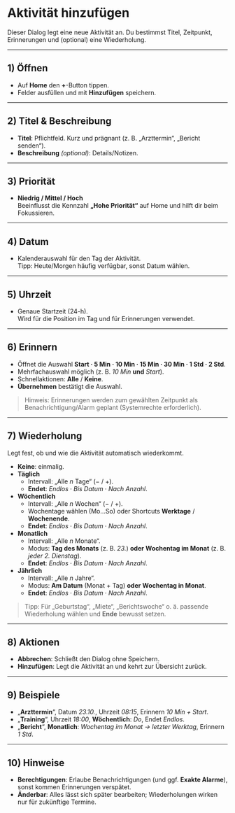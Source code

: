 # Aktivität hinzufügen

Dieser Dialog legt eine neue Aktivität an. Du bestimmst Titel, Zeitpunkt, Erinnerungen und (optional) eine Wiederholung.

---

## 1) Öffnen
- Auf **Home** den **+**-Button tippen.
- Felder ausfüllen und mit **Hinzufügen** speichern.

---

## 2) Titel & Beschreibung
- **Titel**: Pflichtfeld. Kurz und prägnant (z. B. „Arzttermin“, „Bericht senden“).
- **Beschreibung** *(optional)*: Details/Notizen.

---

## 3) Priorität
- **Niedrig / Mittel / Hoch**  
  Beeinflusst die Kennzahl **„Hohe Priorität“** auf Home und hilft dir beim Fokussieren.

---

## 4) Datum
- Kalenderauswahl für den Tag der Aktivität.  
  Tipp: Heute/Morgen häufig verfügbar, sonst Datum wählen.

---

## 5) Uhrzeit
- Genaue Startzeit (24-h).  
  Wird für die Position im Tag und für Erinnerungen verwendet.

---

## 6) Erinnern
- Öffnet die Auswahl **Start · 5 Min · 10 Min · 15 Min · 30 Min · 1 Std · 2 Std**.
- Mehrfachauswahl möglich (z. B. *10 Min* **und** *Start*).  
- Schnellaktionen: **Alle** / **Keine**.
- **Übernehmen** bestätigt die Auswahl.

> Hinweis: Erinnerungen werden zum gewählten Zeitpunkt als Benachrichtigung/Alarm geplant (Systemrechte erforderlich).

---

## 7) Wiederholung
Legt fest, ob und wie die Aktivität automatisch wiederkommt.

- **Keine**: einmalig.
- **Täglich**  
  - Intervall: „Alle *n* Tage“ (− / +).
  - **Endet**: *Endlos* · *Bis Datum* · *Nach Anzahl*.
- **Wöchentlich**  
  - Intervall: „Alle *n* Wochen“ (− / +).  
  - Wochentage wählen (Mo…So) oder Shortcuts **Werktage** / **Wochenende**.
  - **Endet**: *Endlos* · *Bis Datum* · *Nach Anzahl*.
- **Monatlich**  
  - Intervall: „Alle *n* Monate“.  
  - Modus: **Tag des Monats** (z. B. *23.*) **oder** **Wochentag im Monat** (z. B. *jeder 2. Dienstag*).  
  - **Endet**: *Endlos* · *Bis Datum* · *Nach Anzahl*.
- **Jährlich**  
  - Intervall: „Alle *n* Jahre“.  
  - Modus: **Am Datum** (Monat + Tag) **oder** **Wochentag in Monat**.  
  - **Endet**: *Endlos* · *Bis Datum* · *Nach Anzahl*.

> Tipp: Für „Geburtstag“, „Miete“, „Berichtswoche“ o. ä. passende Wiederholung wählen und **Ende** bewusst setzen.

---

## 8) Aktionen
- **Abbrechen**: Schließt den Dialog ohne Speichern.
- **Hinzufügen**: Legt die Aktivität an und kehrt zur Übersicht zurück.

---

## 9) Beispiele
- „**Arzttermin**“, Datum *23.10.*, Uhrzeit *08:15*, Erinnern *10 Min + Start*.  
- „**Training**“, Uhrzeit *18:00*, **Wöchentlich**: *Do*, Endet *Endlos*.  
- „**Bericht**“, **Monatlich**: *Wochentag im Monat → letzter Werktag*, Erinnern *1 Std*.

---

## 10) Hinweise
- **Berechtigungen**: Erlaube Benachrichtigungen (und ggf. **Exakte Alarme**), sonst kommen Erinnerungen verspätet.
- **Änderbar**: Alles lässt sich später bearbeiten; Wiederholungen wirken nur für zukünftige Termine.